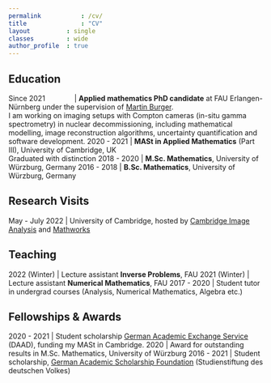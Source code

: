 ```yaml
---
permalink			: /cv/
title				: "CV"
layout 			: single
classes			: wide
author_profile	: true
---
```

## Education

Since 2021 <img width=50/> | **Applied mathematics PhD candidate** at FAU Erlangen-Nürnberg under the supervision of [Martin Burger](https://en.www.math.fau.de/angewandte-mathematik-1/mitarbeiter/prof-dr-martin-burger/).<br>I am working on imaging setups with Compton cameras (in-situ gamma spectrometry) in nuclear decommissioning, including mathematical modelling, image reconstruction algorithms, uncertainty quantification and software development.
2020 - 2021 | **MASt in Applied Mathematics** (Part III), University of Cambridge, UK<br>Graduated with distinction
2018 - 2020 | **M.Sc. Mathematics**, University of Würzburg, Germany
2016 - 2018 | **B.Sc. Mathematics**, University of Würzburg, Germany

## Research Visits

May - July 2022 | University of Cambridge, hosted by [Cambridge Image Analysis](https://www.damtp.cam.ac.uk/research/cia/cambridge-image-analysis) and [Mathworks](https://mathworks.com/)

## Teaching

2022 (Winter) | Lecture assistant **Inverse Problems**, FAU
2021 (Winter) | Lecture assistant **Numerical Mathematics**, FAU
2017 - 2020 | Student tutor in undergrad courses (Analysis, Numerical Mathematics, Algebra etc.)

## Fellowships & Awards

2020 - 2021 | Student scholarship [German Academic Exchange Service](https://www.daad.org/en) (DAAD), funding my MASt in Cambridge.
2020 | Award for outstanding results in M.Sc. Mathematics, University of Würzburg
2016 - 2021 | Student scholarship, [German Academic Scholarship Foundation](https://www.studienstiftung.de/en/) (Studienstiftung des deutschen Volkes)
